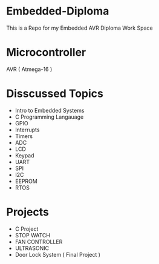 # Embedded-Diploma
This is a Repo for my Embedded AVR Diploma Work Space

# Microcontroller
AVR ( Atmega-16 )

# Disscussed Topics
- Intro to Embedded Systems
- C Programming Langauage
- GPIO
- Interrupts
- Timers
- ADC
- LCD
- Keypad
- UART
- SPI
- I2C
- EEPROM
- RTOS

# Projects
- C Project
- STOP WATCH
- FAN CONTROLLER
- ULTRASONIC
- Door Lock System ( Final Project )
